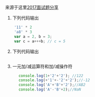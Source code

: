 来源于这里[2017面试题分享](https://segmentfault.com/a/1190000013827826)

1. 下列代码输出
```javascript
    '11' * 2
    'a8' * 3
    var a = 2, b = 3;
    var c = a+++b; // c = 5

```

2. 下列代码输出

```javascript

```



3. 一元加/减运算符和加/减操作符

```javascript
      console.log(1+'2'+'2'); //122  
      console.log(+'1'+-'2'+'2');//-12
      console.log('A'+'B'+'2');//AB2
      console.log('A'-'B'+2);//NaN
```
